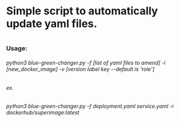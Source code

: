 # Simple script to automatically update yaml files. 
#
### Usage: 
###### python3 blue-green-changer.py -f [list of yaml files to amend] -i [new_docker_image] -v [version label key --default is 'role']
###### ex. 
###### python3 blue-green-changer.py -f deployment.yaml service.yaml -i dockerhub/superimage:latest
